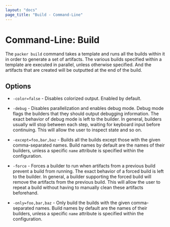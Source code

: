 ```yaml
---
layout: "docs"
page_title: "Build - Command-Line"
---
```


# Command-Line: Build

The `packer build` command takes a template and runs all the builds within
it in order to generate a set of artifacts. The various builds specified within
a template are executed in parallel, unless otherwise specified. And the
artifacts that are created will be outputted at the end of the build.

## Options

* `-color=false` - Disables colorized output. Enabled by default.

* `-debug` - Disables parallelization and enables debug mode. Debug mode flags
  the builders that they should output debugging information. The exact behavior
  of debug mode is left to the builder. In general, builders usually will stop
  between each step, waiting for keyboard input before continuing. This will allow
  the user to inspect state and so on.

* `-except=foo,bar,baz` - Builds all the builds except those with the given
  comma-separated names. Build names by default are the names of their builders,
  unless a specific `name` attribute is specified within the configuration.

* `-force` - Forces a builder to run when artifacts from a previous build prevent
  a build from running. The exact behavior of a forced build is left to the builder.
  In general, a builder supporting the forced build will remove the artifacts from
  the previous build. This will allow the user to repeat a build without having to
  manually clean these artifacts beforehand.

* `-only=foo,bar,baz` - Only build the builds with the given comma-separated
  names. Build names by default are the names of their builders, unless a
  specific `name` attribute is specified within the configuration.

